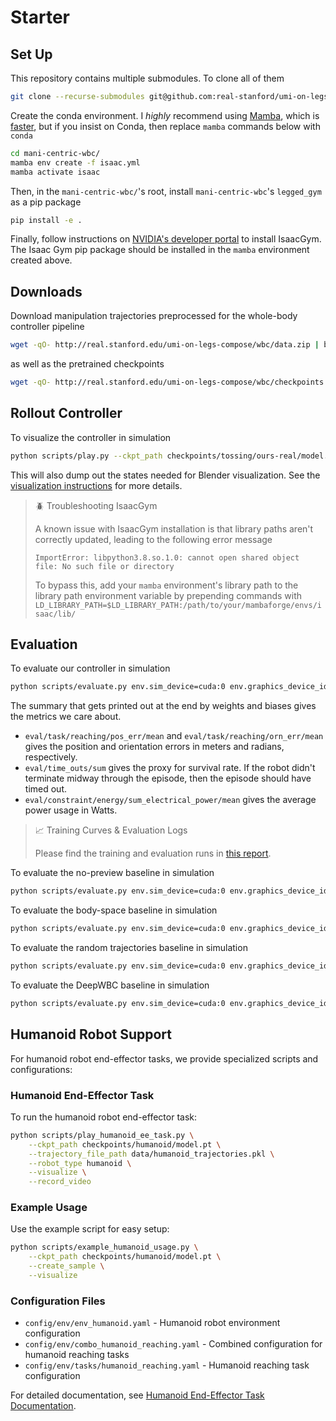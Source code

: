 # Starter

## Set Up

This repository contains multiple submodules.
To clone all of them
```sh
git clone --recurse-submodules git@github.com:real-stanford/umi-on-legs-compose.git
```

Create the conda environment. 
I *highly* recommend using [Mamba](https://mamba.readthedocs.io/en/latest/installation.html), which is [faster](https://blog.hpc.qmul.ac.uk/mamba.html#:~:text=mamba%20is%20a%20re%2Dimplementation,Red%20Hat%2C%20Fedora%20and%20OpenSUSE), but if you insist on Conda, then replace `mamba` commands below with `conda`
```sh
cd mani-centric-wbc/
mamba env create -f isaac.yml
mamba activate isaac
```

Then, in the `mani-centric-wbc/`'s root, install `mani-centric-wbc`'s `legged_gym` as a pip package
```sh
pip install -e .
```

Finally, follow instructions on [NVIDIA's developer portal](https://developer.nvidia.com/isaac-gym) to install IsaacGym.
The Isaac Gym pip package should be installed in the `mamba` environment created above.

## Downloads

Download manipulation trajectories preprocessed for the whole-body controller pipeline
```sh
wget -qO- http://real.stanford.edu/umi-on-legs-compose/wbc/data.zip | bsdtar -xvf- -C ./
```
as well as the pretrained checkpoints
```sh
wget -qO- http://real.stanford.edu/umi-on-legs-compose/wbc/checkpoints.zip | bsdtar -xvf- -C ./
```

## Rollout Controller

To visualize the controller in simulation
```sh
python scripts/play.py --ckpt_path checkpoints/tossing/ours-real/model.pt --trajectory_file_path data/tossing.pkl --device cuda:0 --num_steps 1000 --num_envs 1  --visualize
```

This will also dump out the states needed for Blender visualization.
See the [visualization instructions](./visualization.md) for more details.


> 🪲 Troubleshooting IsaacGym
>
> A known issue with IsaacGym installation is that library paths aren't correctly updated, leading to the following error message
> ```
> ImportError: libpython3.8.so.1.0: cannot open shared object file: No such file or directory
> ```
> To bypass this, add your `mamba` environment's library path to the library path environment variable by prepending commands with 
> `LD_LIBRARY_PATH=$LD_LIBRARY_PATH:/path/to/your/mambaforge/envs/isaac/lib/`

## Evaluation

To evaluate our controller in simulation
```sh
python scripts/evaluate.py env.sim_device=cuda:0 env.graphics_device_id=0 env.cfg.env.episode_length_s=17.0 env.tasks.reaching.sequence_sampler.file_path=data/tossing.pkl ckpt_path=checkpoints/tossing/ours/model.pt env.tasks.reaching.target_obs_times="[-0.06,-0.04,-0.02,0.0,0.02,0.04,0.06,1.0]" 
```
The summary that gets printed out at the end by weights and biases gives the metrics we care about.
 - `eval/task/reaching/pos_err/mean` and `eval/task/reaching/orn_err/mean` gives the position and orientation errors in meters and radians, respectively.
 - `eval/time_outs/sum` gives the proxy for survival rate. If the robot didn't terminate midway through the episode, then the episode should have timed out.
 - `eval/constraint/energy/sum_electrical_power/mean` gives the average power usage in Watts.

> 📈 Training Curves & Evaluation Logs
>
> Please find the training and evaluation runs in [this report](https://api.wandb.ai/links/columbia-ai-robotics/rrudtifq).

To evaluate the no-preview baseline in simulation
```sh
python scripts/evaluate.py env.sim_device=cuda:0 env.graphics_device_id=0 env.cfg.env.episode_length_s=17.0 env.tasks.reaching.sequence_sampler.file_path=data/tossing.pkl ckpt_path=checkpoints/tossing/no-preview/model.pt env.tasks.reaching.target_obs_times="[0.0]"
```

To evaluate the body-space baseline in simulation
```sh
python scripts/evaluate.py env.sim_device=cuda:0 env.graphics_device_id=0 env.cfg.env.episode_length_s=17.0 env.tasks.reaching.sequence_sampler.file_path=data/tossing.pkl ckpt_path=checkpoints/tossing/body-space/model.pt env.tasks.reaching.target_obs_times="[-0.06,-0.04,-0.02,0.0,0.02,0.04,0.06,1.0]" env.tasks.reaching.target_relative_to_base=true env.tasks.reaching.pos_obs_scale=1.0
```


To evaluate the random trajectories baseline in simulation
```sh
python scripts/evaluate.py env.sim_device=cuda:0 env.graphics_device_id=0 env.cfg.env.episode_length_s=17.0 env.tasks.reaching.sequence_sampler.file_path=data/tossing.pkl ckpt_path=checkpoints/tossing/random-trajs/model.pt env.tasks.reaching.target_obs_times="[-0.06,-0.04,-0.02,0.0,0.02,0.04,0.06,1.0]" 
```

To evaluate the DeepWBC baseline in simulation
```sh
python scripts/evaluate.py env.sim_device=cuda:0 env.graphics_device_id=0 env.cfg.env.episode_length_s=17.0 env.tasks.reaching.sequence_sampler.file_path=data/tossing.pkl ckpt_path=checkpoints/tossing/deepwbc/model.pt env.tasks.reaching.target_obs_times="[0.0]" env.tasks.reaching.target_relative_to_base=true env.tasks.reaching.pos_obs_scale=1.0
```

## Humanoid Robot Support

For humanoid robot end-effector tasks, we provide specialized scripts and configurations:

### Humanoid End-Effector Task

To run the humanoid robot end-effector task:

```sh
python scripts/play_humanoid_ee_task.py \
    --ckpt_path checkpoints/humanoid/model.pt \
    --trajectory_file_path data/humanoid_trajectories.pkl \
    --robot_type humanoid \
    --visualize \
    --record_video
```

### Example Usage

Use the example script for easy setup:

```sh
python scripts/example_humanoid_usage.py \
    --ckpt_path checkpoints/humanoid/model.pt \
    --create_sample \
    --visualize
```

### Configuration Files

- `config/env/env_humanoid.yaml` - Humanoid robot environment configuration
- `config/env/combo_humanoid_reaching.yaml` - Combined configuration for humanoid reaching tasks
- `config/env/tasks/humanoid_reaching.yaml` - Humanoid reaching task configuration

For detailed documentation, see [Humanoid End-Effector Task Documentation](./humanoid_ee_task.md).